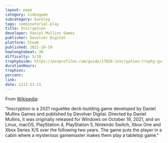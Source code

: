 ```yaml
---
layout: page
category: videogame
subcategory: backlog
tags: combinatorial-play
title: Inscryption
developer: Daniel Mullins Games
publisher: Devolver Digital
platform: Steam
published: 2021-10-19
howlongtobeat: 30
difficulty: 5/10
trophyGuide: https://psnprofiles.com/guide/17026-inscryption-trophy-guide
durationHours:
trophies:
percent:
link:
date: 1111-11-11
---
```


From [Wikipedia](https://en.wikipedia.org/wiki/Inscryption):

"Inscryption is a 2021 roguelike deck-building game developed by Daniel Mullins Games and published by Devolver Digital. Directed by Daniel Mullins, it was originally released for Windows on October 19, 2021, and on Linux, macOS, PlayStation 4, PlayStation 5, Nintendo Switch, Xbox One and Xbox Series X/S over the following two years. The game puts the player in a cabin where a mysterious gamemaster makes them play a tabletop game."
